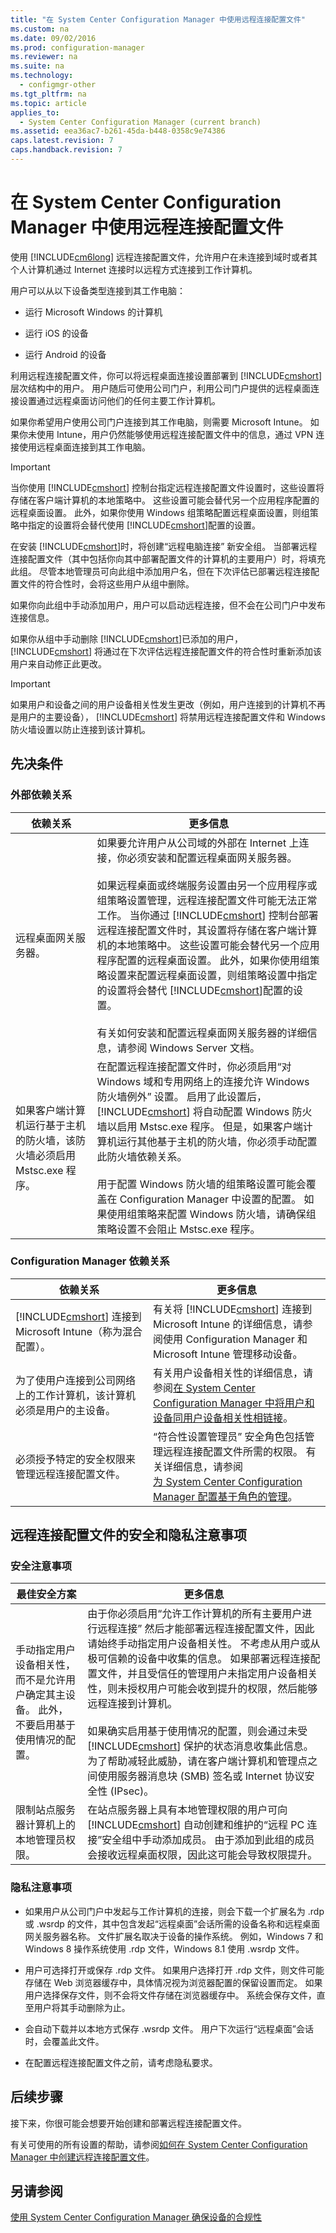 ```yaml
---
title: "在 System Center Configuration Manager 中使用远程连接配置文件"
ms.custom: na
ms.date: 09/02/2016
ms.prod: configuration-manager
ms.reviewer: na
ms.suite: na
ms.technology: 
  - configmgr-other
ms.tgt_pltfrm: na
ms.topic: article
applies_to: 
  - System Center Configuration Manager (current branch)
ms.assetid: eea36ac7-b261-45da-b448-0358c9e74386
caps.latest.revision: 7
caps.handback.revision: 7
---
```

# 在 System Center Configuration Manager 中使用远程连接配置文件
使用 [!INCLUDE[cm6long](../LocTest/includes/cm6long_md.md)] 远程连接配置文件，允许用户在未连接到域时或者其个人计算机通过 Internet 连接时以远程方式连接到工作计算机。  
  
 用户可以从以下设备类型连接到其工作电脑：  
  
-   运行 Microsoft Windows 的计算机  
  
-   运行 iOS 的设备  
  
-   运行 Android 的设备  
  
 利用远程连接配置文件，你可以将远程桌面连接设置部署到 [!INCLUDE[cmshort](../LocTest/includes/cmshort_md.md)] 层次结构中的用户。 用户随后可使用公司门户，利用公司门户提供的远程桌面连接设置通过远程桌面访问他们的任何主要工作计算机。  
  
 如果你希望用户使用公司门户连接到其工作电脑，则需要 Microsoft Intune。 如果你未使用 Intune，用户仍然能够使用远程连接配置文件中的信息，通过 VPN 连接使用远程桌面连接到其工作电脑。  
  
> [!IMPORTANT]  
>  当你使用 [!INCLUDE[cmshort](../LocTest/includes/cmshort_md.md)] 控制台指定远程连接配置文件设置时，这些设置将存储在客户端计算机的本地策略中。 这些设置可能会替代另一个应用程序配置的远程桌面设置。 此外，如果你使用 Windows 组策略配置远程桌面设置，则组策略中指定的设置将会替代使用 [!INCLUDE[cmshort](../LocTest/includes/cmshort_md.md)]配置的设置。  
  
 在安装 [!INCLUDE[cmshort](../LocTest/includes/cmshort_md.md)]时，将创建“远程电脑连接” 新安全组。 当部署远程连接配置文件（其中包括你向其中部署配置文件的计算机的主要用户）时，将填充此组。 尽管本地管理员可向此组中添加用户名，但在下次评估已部署远程连接配置文件的符合性时，会将这些用户从组中删除。  
  
 如果你向此组中手动添加用户，用户可以启动远程连接，但不会在公司门户中发布连接信息。  
  
 如果你从组中手动删除 [!INCLUDE[cmshort](../LocTest/includes/cmshort_md.md)]已添加的用户， [!INCLUDE[cmshort](../LocTest/includes/cmshort_md.md)] 将通过在下次评估远程连接配置文件的符合性时重新添加该用户来自动修正此更改。  
  
> [!IMPORTANT]  
>  如果用户和设备之间的用户设备相关性发生更改（例如，用户连接到的计算机不再是用户的主要设备）， [!INCLUDE[cmshort](../LocTest/includes/cmshort_md.md)] 将禁用远程连接配置文件和 Windows 防火墙设置以防止连接到该计算机。  
  
## 先决条件  
  
### 外部依赖关系  
  
|依赖关系|更多信息|  
|----------------|----------------------|  
|远程桌面网关服务器。|如果要允许用户从公司域的外部在 Internet 上连接，你必须安装和配置远程桌面网关服务器。<br /><br /> 如果远程桌面或终端服务设置由另一个应用程序或组策略设置管理，远程连接配置文件可能无法正常工作。 当你通过 [!INCLUDE[cmshort](../LocTest/includes/cmshort_md.md)] 控制台部署远程连接配置文件时，其设置将存储在客户端计算机的本地策略中。 这些设置可能会替代另一个应用程序配置的远程桌面设置。 此外，如果你使用组策略设置来配置远程桌面设置，则组策略设置中指定的设置将会替代 [!INCLUDE[cmshort](../LocTest/includes/cmshort_md.md)]配置的设置。<br /><br /> 有关如何安装和配置远程桌面网关服务器的详细信息，请参阅 Windows Server 文档。|  
|如果客户端计算机运行基于主机的防火墙，该防火墙必须启用 Mstsc.exe 程序。|在配置远程连接配置文件时，你必须启用“对 Windows 域和专用网络上的连接允许 Windows 防火墙例外”  设置。 启用了此设置后， [!INCLUDE[cmshort](../LocTest/includes/cmshort_md.md)] 将自动配置 Windows 防火墙以启用 Mstsc.exe 程序。 但是，如果客户端计算机运行其他基于主机的防火墙，你必须手动配置此防火墙依赖关系。<br /><br /> 用于配置 Windows 防火墙的组策略设置可能会覆盖在 Configuration Manager 中设置的配置。 如果使用组策略来配置 Windows 防火墙，请确保组策略设置不会阻止 Mstsc.exe 程序。|  
  
### Configuration Manager 依赖关系  
  
|依赖关系|更多信息|  
|----------------|----------------------|  
|[!INCLUDE[cmshort](../LocTest/includes/cmshort_md.md)] 连接到 Microsoft Intune（称为混合配置）。|有关将 [!INCLUDE[cmshort](../LocTest/includes/cmshort_md.md)] 连接到 Microsoft Intune 的详细信息，请参阅使用 Configuration Manager 和 Microsoft Intune 管理移动设备。|  
|为了使用户连接到公司网络上的工作计算机，该计算机必须是用户的主设备。|有关用户设备相关性的详细信息，请参阅[在 System Center Configuration Manager 中将用户和设备同用户设备相关性相链接](../LocTest/Link-users-and-devices-with-user-device-affinity-in-System-Center-Configuration-Manager.md)。|  
|必须授予特定的安全权限来管理远程连接配置文件。|“符合性设置管理员”  安全角色包括管理远程连接配置文件所需的权限。 有关详细信息，请参阅 <br />[为 System Center Configuration Manager 配置基于角色的管理](../LocTest/Configure-role-based-administration-for-System-Center-Configuration-Manager.md)。|  
  
## 远程连接配置文件的安全和隐私注意事项  
  
### 安全注意事项  
  
|最佳安全方案|更多信息|  
|----------------------------|----------------------|  
|手动指定用户设备相关性，而不是允许用户确定其主设备。 此外，不要启用基于使用情况的配置。|由于你必须启用“允许工作计算机的所有主要用户进行远程连接”  然后才能部署远程连接配置文件，因此请始终手动指定用户设备相关性。 不考虑从用户或从极可信赖的设备中收集的信息。 如果部署远程连接配置文件，并且受信任的管理用户未指定用户设备相关性，则未授权用户可能会收到提升的权限，然后能够远程连接到计算机。<br /><br /> 如果确实启用基于使用情况的配置，则会通过未受 [!INCLUDE[cmshort](../LocTest/includes/cmshort_md.md)] 保护的状态消息收集此信息。 为了帮助减轻此威胁，请在客户端计算机和管理点之间使用服务器消息块 (SMB) 签名或 Internet 协议安全性 (IPsec)。|  
|限制站点服务器计算机上的本地管理员权限。|在站点服务器上具有本地管理权限的用户可向 [!INCLUDE[cmshort](../LocTest/includes/cmshort_md.md)] 自动创建和维护的“远程 PC 连接”安全组中手动添加成员。 由于添加到此组的成员会接收远程桌面权限，因此这可能会导致权限提升。|  
  
### 隐私注意事项  
  
-   如果用户从公司门户中发起与工作计算机的连接，则会下载一个扩展名为 .rdp 或 .wsrdp 的文件，其中包含发起“远程桌面”会话所需的设备名称和远程桌面网关服务器名称。 文件扩展名取决于设备的操作系统。 例如，Windows 7 和 Windows 8 操作系统使用 .rdp 文件，Windows 8.1 使用 .wsrdp 文件。  
  
-   用户可选择打开或保存 .rdp 文件。 如果用户选择打开 .rdp 文件，则文件可能存储在 Web 浏览器缓存中，具体情况视为浏览器配置的保留设置而定。 如果用户选择保存文件，则不会将文件存储在浏览器缓存中。 系统会保存文件，直至用户将其手动删除为止。  
  
-   会自动下载并以本地方式保存 .wsrdp 文件。 用户下次运行“远程桌面”会话时，会覆盖此文件。  
  
-   在配置远程连接配置文件之前，请考虑隐私要求。  
  
## 后续步骤  
 接下来，你很可能会想要开始创建和部署远程连接配置文件。  
  
 有关可使用的所有设置的帮助，请参阅[如何在 System Center Configuration Manager 中创建远程连接配置文件](../LocTest/How-to-create-remote-connection-profiles-in-System-Center-Configuration-Manager.md)。  
  
## 另请参阅  
 [使用 System Center Configuration Manager 确保设备的合规性](../LocTest/Ensure-device-compliance-with-System-Center-Configuration-Manager.md)